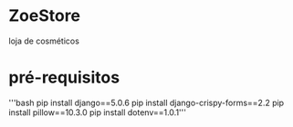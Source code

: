 # ZoeStore
loja de cosméticos


# pré-requisitos
'''bash
pip install django==5.0.6
pip install django-crispy-forms==2.2
pip install pillow==10.3.0
pip install dotenv==1.0.1'''
